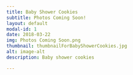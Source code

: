 ```yaml
---
title: Baby Shower Cookies
subtitle: Photos Coming Soon!
layout: default
modal-id: 1
date: 2018-03-22
img: Photos Coming Soon.png
thumbnail: thumbnailForBabyShowerCookies.jpg
alt: image-alt
description: Baby shower cookies

---
```


